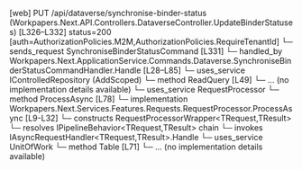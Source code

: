 [web] PUT /api/dataverse/synchronise-binder-status  (Workpapers.Next.API.Controllers.DataverseController.UpdateBinderStatuses)  [L326–L332] status=200 [auth=AuthorizationPolicies.M2M,AuthorizationPolicies.RequireTenantId]
  └─ sends_request SynchroniseBinderStatusCommand [L331]
    └─ handled_by Workpapers.Next.ApplicationService.Commands.Dataverse.SynchroniseBinderStatusCommandHandler.Handle [L28–L85]
      └─ uses_service IControlledRepository<BinderStatus> (AddScoped)
        └─ method ReadQuery [L49]
          └─ ... (no implementation details available)
      └─ uses_service RequestProcessor
        └─ method ProcessAsync [L78]
          └─ implementation Workpapers.Next.Services.Features.Requests.RequestProcessor.ProcessAsync [L9-L32]
            └─ constructs RequestProcessorWrapper<TRequest,TResult>
            └─ resolves IPipelineBehavior<TRequest,TResult> chain
            └─ invokes IAsyncRequestHandler<TRequest,TResult>.Handle
      └─ uses_service UnitOfWork
        └─ method Table [L71]
          └─ ... (no implementation details available)

